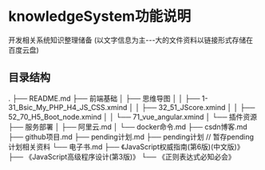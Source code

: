 # knowledgeSystem功能说明

开发相关系统知识整理储备
(以文字信息为主---大的文件资料以链接形式存储在百度云盘)

## 目录结构

.
├── README.md
├── 前端基础
│   ├── 思维导图
│   │   ├── 1-31_Bsic_My_PHP_H4_JS_CSS.xmind
│   │   ├── 32_51_JScore.xmind
│   │   ├── 52_70_H5_Boot_node.xmind
│   │   └── 71_vue_angular.xmind
│   └── 插件资源
├── 服务部署
│   ├── 阿里云.md
│   └── docker命令.md
├── csdn博客.md
├── github项目.md
├── pending计划.md
├── pending计划 // 暂存pending计划相关资料
└── 电子书.md
    ├── 《JavaScript权威指南(第6版)(中文版)》
    ├── 《JavaScript高级程序设计(第3版)》
    └── 《正则表达式必知必会》
